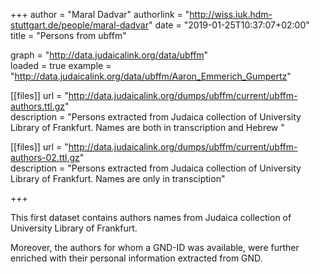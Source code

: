 +++
author = "Maral Dadvar"
authorlink = "http://wiss.iuk.hdm-stuttgart.de/people/maral-dadvar"
date = "2019-01-25T10:37:07+02:00"
title = "Persons from ubffm"  


graph = "http://data.judaicalink.org/data/ubffm"  
loaded = true
example = "http://data.judaicalink.org/data/ubffm/Aaron_Emmerich_Gumpertz"


[[files]]
	url = "http://data.judaicalink.org/dumps/ubffm/current/ubffm-authors.ttl.gz"  
	description = "Persons extracted from Judaica collection of University Library of Frankfurt. Names are both in transcription and Hebrew "  

[[files]]
	url = "http://data.judaicalink.org/dumps/ubffm/current/ubffm-authors-02.ttl.gz"  
	description = "Persons extracted from Judaica collection of University Library of Frankfurt. Names are only in transciption"
	

	
+++

This first dataset contains authors names from Judaica collection of University Library of Frankfurt.

<!--more-->

Moreover, the authors for whom a GND-ID was available, were further enriched with their personal information extracted from GND.
